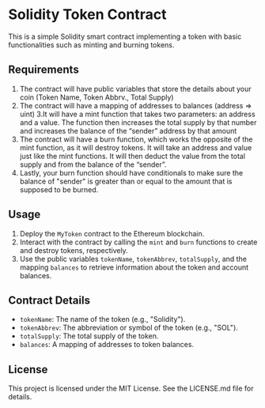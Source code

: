 # Solidity Token Contract

This is a simple Solidity smart contract implementing a token with basic functionalities such as minting and burning tokens.

## Requirements

1. The contract will have public variables that store the details about your coin (Token Name, Token Abbrv., Total Supply)
2. The contract will have a mapping of addresses to balances (address => uint)
3.It will have a mint function that takes two parameters: an address and a value. 
   The function then increases the total supply by that number and increases the balance 
   of the “sender” address by that amount
4.  The contract will have a burn function, which works the opposite of the mint function, as it will destroy tokens. 
   It will take an address and value just like the mint functions. It will then deduct the value from the total supply 
   and from the balance of the “sender”.
5. Lastly, your burn function should have conditionals to make sure the balance of "sender" is greater than or equal 
   to the amount that is supposed to be burned.

## Usage

1. Deploy the `MyToken` contract to the Ethereum blockchain.
2. Interact with the contract by calling the `mint` and `burn` functions to create and destroy tokens, respectively.
3. Use the public variables `tokenName`, `tokenAbbrev`, `totalSupply`, and the mapping `balances` to retrieve information about the token and account balances.

## Contract Details

- `tokenName`: The name of the token (e.g., "Solidity").
- `tokenAbbrev`: The abbreviation or symbol of the token (e.g., "SOL").
- `totalSupply`: The total supply of the token.
- `balances`: A mapping of addresses to token balances.

## License

This project is licensed under the MIT License. See the LICENSE.md file for details.
